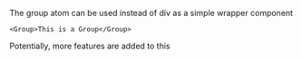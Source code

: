 The group atom can be used instead of div as a simple wrapper component

```react
<Group>This is a Group</Group>
```

Potentially, more features are added to this
